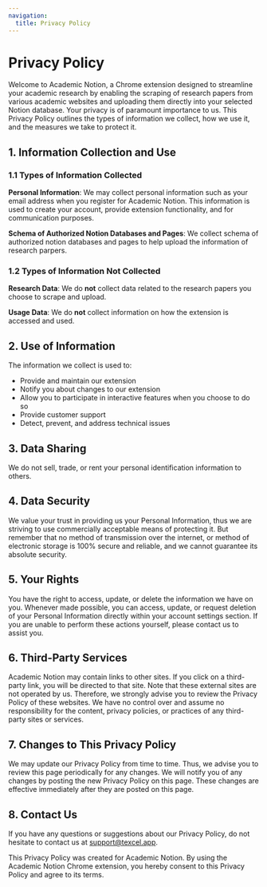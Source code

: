 ```yaml
---
navigation:
  title: Privacy Policy
---
```

# Privacy Policy
Welcome to Academic Notion, a Chrome extension designed to streamline your academic research by enabling the scraping of research papers from various academic websites and uploading them directly into your selected Notion database. Your privacy is of paramount importance to us. This Privacy Policy outlines the types of information we collect, how we use it, and the measures we take to protect it.

## 1. Information Collection and Use

### 1.1 Types of Information Collected

**Personal Information**: We may collect personal information such as your email address when you register for Academic Notion. This information is used to create your account, provide extension functionality, and for communication purposes.

**Schema of Authorized Notion Databases and Pages**: We collect schema of authorized notion databases and pages to help upload the information of research parpers.

### 1.2 Types of Information **Not** Collected

**Research Data**: We do **not** collect data related to the research papers you choose to scrape and upload.

**Usage Data**: We do **not** collect information on how the extension is accessed and used.

## 2. Use of Information
The information we collect is used to:
- Provide and maintain our extension
- Notify you about changes to our extension
- Allow you to participate in interactive features when you choose to do so
- Provide customer support
- Detect, prevent, and address technical issues

## 3. Data Sharing
We do not sell, trade, or rent your personal identification information to others.

## 4. Data Security
We value your trust in providing us your Personal Information, thus we are striving to use commercially acceptable means of protecting it. But remember that no method of transmission over the internet, or method of electronic storage is 100% secure and reliable, and we cannot guarantee its absolute security.

## 5. Your Rights
You have the right to access, update, or delete the information we have on you. Whenever made possible, you can access, update, or request deletion of your Personal Information directly within your account settings section. If you are unable to perform these actions yourself, please contact us to assist you.

## 6. Third-Party Services
Academic Notion may contain links to other sites. If you click on a third-party link, you will be directed to that site. Note that these external sites are not operated by us. Therefore, we strongly advise you to review the Privacy Policy of these websites. We have no control over and assume no responsibility for the content, privacy policies, or practices of any third-party sites or services.


## 7. Changes to This Privacy Policy
We may update our Privacy Policy from time to time. Thus, we advise you to review this page periodically for any changes. We will notify you of any changes by posting the new Privacy Policy on this page. These changes are effective immediately after they are posted on this page.

## 8. Contact Us
If you have any questions or suggestions about our Privacy Policy, do not hesitate to contact us at support@texcel.app. 

This Privacy Policy was created for Academic Notion. By using the Academic Notion Chrome extension, you hereby consent to this Privacy Policy and agree to its terms.